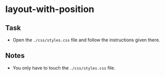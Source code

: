 # layout-with-position

## Task

-   Open the `./css/styles.css` file and follow the instructions given there.

## Notes

-   You only have to touch the `./css/styles.css` file.

